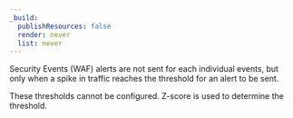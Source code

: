 ```yaml
---
_build:
  publishResources: false
  render: never
  list: never
---
```


Security Events (WAF) alerts are not sent for each individual events, but only when a spike in traffic reaches the threshold for an alert to be sent.

These thresholds cannot be configured. Z-score is used to determine the threshold.